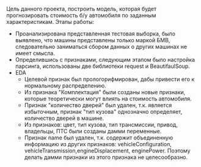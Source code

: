 Цель данного проекта, построить модель, которая будет прогнозировать стоимость б/у автомобиля по заданным характеристикам.
Этапы работы:
<ul>
<li>Проанализирована представленная тестовая выборка, было выявлено, что машины представлены только маркой БМВ, следовательно заниматься сбором данных о других машинах не имеет смысла.</li>
<li>Определившись с признаками, следующим этапом было настройка парсинга, использованы две библиотеки request и BeautifaulSoup.</li>
<li>EDA
  <ul>
    <li>Целевой признак был прологорифмирован, дабы привести его к нормальному распределению.</li>
    <li>Из признака "Комплектация" были созданы новые признаки, которые теоретически могут влиять на стоимость автомобиля.</li> 
    <li>Признак "количество дверей" был удален, т.к. является избыточным, признак "тип кузова" однозначно определяет, количество дверей в машине.</li> 
    <li>Из признаков: цвет, тип кузова, тип трансмиссии, привод, владельцы, ПТС были созданы дамми переменные.</li> 
    <li>Признак name был удален, т.к. содержит объединенную информацию из других признаков: vehicleConfiguration, vehicleTransmission,engineDisplacement, enginePower. Поэтому делать дамми признаки из этого признака не целесообразно.</li> 
    
  </ul>
 </li> 
</ul>
